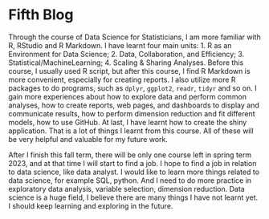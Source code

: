 # Fifth Blog

Through the course of Data Science for Statisticians, I am more familiar with R, RStudio and R Markdown. I have learnt four main units: 1. R as an Environment for Data Science; 2. Data, Collaboration, and Efficiency; 3. Statistical/MachineLearning; 4. Scaling & Sharing Analyses. Before this course, I usually used R script, but after this course, I find R Markdown is more convenient, especially for creating reports. I also utilize more R packages to do programs, such as `dplyr`, `ggplot2`, `readr`, `tidyr` and so on. I gain more experiences about how to explore data and perform common analyses, how to create reports, web pages, and dashboards to display and communicate results, how to perform dimension reduction and fit different models, how to use GitHub. At last, I have learnt how to create the shiny application. That is a lot of things I learnt from this course. All of these will be very helpful and valuable for my future work.

After I finish this fall term, there will be only one course left in spring term 2023, and at that time I will start to find a job. I hope to find a job in relation to data science, like data analyst. I would like to learn more things related to data science, for example SQL, python. And I need to do more practice in exploratory data analysis, variable selection, dimension reduction. Data science is a huge field, I believe there are many things I have not learnt yet. I should keep learning and exploring in the future.
